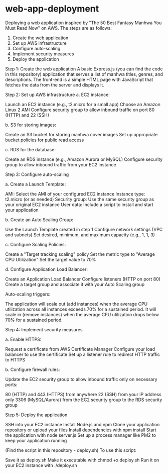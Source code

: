 # web-app-deployment
Deploying a web application inspired by "The 50 Best Fantasy Manhwa You Must Read Now" on AWS. The steps are as follows:

1. Create the web application
2. Set up AWS infrastructure
3. Configure auto-scaling
4. Implement security measures
5. Deploy the application

Step 1: Create the web application
A basic Express.js (you can find the code in this repository) application that serves a list of manhwa titles, genres, and descriptions. The front-end is a simple HTML page with JavaScript that fetches the data from the server and displays it.

Step 2: Set up AWS infrastructure
a. EC2 instance:

Launch an EC2 instance (e.g., t2.micro for a small app)
Choose an Amazon Linux 2 AMI
Configure security group to allow inbound traffic on port 80 (HTTP) and 22 (SSH)

b. S3 for storing images:

Create an S3 bucket for storing manhwa cover images
Set up appropriate bucket policies for public read access

c. RDS for the database:

Create an RDS instance (e.g., Amazon Aurora or MySQL)
Configure security group to allow inbound traffic from your EC2 instance

Step 3: Configure auto-scaling

a. Create a Launch Template:

AMI: Select the AMI of your configured EC2 instance
Instance type: t2.micro (or as needed)
Security group: Use the same security group as your original EC2 instance
User data: Include a script to install and start your application


b. Create an Auto Scaling Group:

Use the Launch Template created in step 1
Configure network settings (VPC and subnets)
Set desired, minimum, and maximum capacity (e.g., 1, 1, 3)

c. Configure Scaling Policies:

Create a "Target tracking scaling" policy
Set the metric type to "Average CPU Utilization"
Set the target value to 70%


d. Configure Application Load Balancer:

Create an Application Load Balancer
Configure listeners (HTTP on port 80)
Create a target group and associate it with your Auto Scaling group

Auto-scaling triggers:

The application will scale out (add instances) when the average CPU utilization across all instances exceeds 70% for a sustained period.
It will scale in (remove instances) when the average CPU utilization drops below 70% for a sustained period.

Step 4: Implement security measures

a. Enable HTTPS:

Request a certificate from AWS Certificate Manager
Configure your load balancer to use the certificate
Set up a listener rule to redirect HTTP traffic to HTTPS

b. Configure firewall rules:

Update the EC2 security group to allow inbound traffic only on necessary ports:

80 (HTTP) and 443 (HTTPS) from anywhere
22 (SSH) from your IP address only
3306 (MySQL/Aurora) from the EC2 security group to the RDS security group

Step 5: Deploy the application

SSH into your EC2 instance
Install Node.js and npm
Clone your application repository or upload your files
Install dependencies with npm install
Start the application with node server.js
Set up a process manager like PM2 to keep your application running

(Find the script in this repository - deploy.sh)
To use this script:

Save it as deploy.sh
Make it executable with chmod +x deploy.sh
Run it on your EC2 instance with ./deploy.sh
